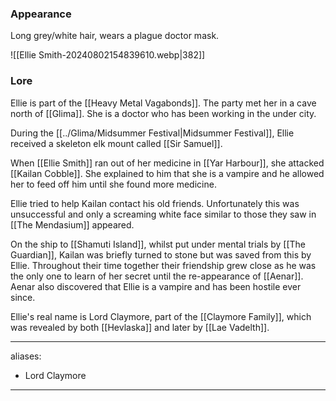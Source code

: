 ### Appearance
Long grey/white hair, wears a plague doctor mask.

![[Ellie Smith-20240802154839610.webp|382]]

### Lore

Ellie is part of the [[Heavy Metal Vagabonds]]. The party met her in a cave north of [[Glima]]. She is a doctor who has been working in the under city.

During the [[../Glima/Midsummer Festival|Midsummer Festival]], Ellie received a skeleton elk mount called [[Sir Samuel]]. 

When [[Ellie Smith]] ran out of her medicine in [[Yar Harbour]], she attacked [[Kailan Cobble]]. She explained to him that she is a vampire and he allowed her to feed off him until she found more medicine. 

Ellie tried to help Kailan contact his old friends. Unfortunately this was unsuccessful and only a screaming white face similar to those they saw in [[The Mendasium]] appeared. 

On the ship to [[Shamuti Island]], whilst put under mental trials by [[The Guardian]], Kailan was briefly turned to stone but was saved from this by Ellie. Throughout their time together their friendship grew close as he was the only one to learn of her secret until the re-appearance of [[Aenar]]. Aenar also discovered that Ellie is a vampire and has been hostile ever since.

Ellie's real name is Lord Claymore, part of the [[Claymore Family]], which was revealed by both [[Hevlaska]] and later by [[Lae Vadelth]].

--- 
aliases: 
- Lord Claymore
---